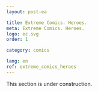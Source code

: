 ```yaml
---
layout: post-ea

title: Extreme Comics. Heroes.
meta: Extreme Comics. Heroes.
logo: ec.svg
order: 1

category: comics

lang: en
ref: extreme_comics_heroes
---
```


This section is under construction.
